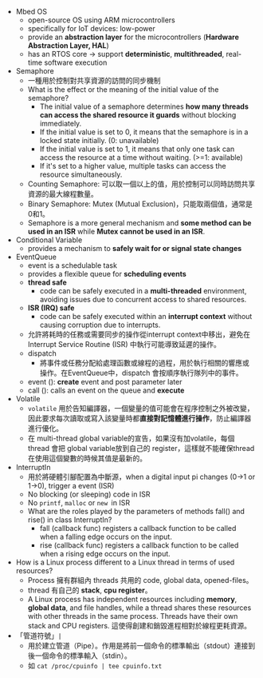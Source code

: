 
* Mbed OS
	* open-source OS using ARM microcontrollers
	* specifically for IoT devices: low-power
	* provide an **abstraction layer** for the microcontrollers (**Hardware Abstraction Layer, HAL**)
	* has an RTOS core → support **deterministic**, **multithreaded**, real-time software execution
* Semaphore
	* 一種用於控制對共享資源的訪問的同步機制
	* What is the effect or the meaning of the initial value of the semaphore?
		* The initial value of a semaphore determines **how many threads can access the shared resource it guards** without blocking immediately. 
		* If the initial value is set to 0, it means that the semaphore is in a locked state initially. (0: unavailable)
		* If the initial value is set to 1, it means that only one task can access the resource at a time without waiting. (>=1: available)
		* If it's set to a higher value, multiple tasks can access the resource simultaneously.
	* Counting Semaphore: 可以取一個以上的值，用於控制可以同時訪問共享資源的最大線程數量。
	* Binary Semaphore: Mutex (Mutual Exclusion)，只能取兩個值，通常是0和1。
	* Semaphore is a more general mechanism and **some method can be used in an ISR** while **Mutex cannot be used in an ISR**.
* Conditional Variable
	* provides a mechanism to **safely wait for or signal state changes**
* EventQueue
	* event is a schedulable task
	* provides a flexible queue for **scheduling events**
	* **thread safe**
		* code can be safely executed in a **multi-threaded** environment, avoiding issues due to concurrent access to shared resources.
	* **ISR (IRQ) safe**
		* code can be safely executed within an **interrupt context** without causing corruption due to interrupts.
	* 允許將耗時的任務或需要同步的操作從interrupt context中移出，避免在Interrupt Service Routine (ISR) 中執行可能導致延遲的操作。
	* dispatch
		* 將事件或任務分配給處理函數或線程的過程，用於執行相關的響應或操作。在EventQueue中，dispatch 會按順序執行隊列中的事件。
	* event (): **create** event and post parameter later
	* call (): calls an event on the queue and **execute**
* Volatile
	* `volatile` 用於告知編譯器，一個變量的值可能會在程序控制之外被改變，因此要求每次讀取或寫入該變量時都**直接對記憶體進行操作**，防止編譯器進行優化。
	* 在 multi-thread global variable的宣告，如果沒有加volatile，每個 thread 會把 global variable放到自己的 register，這樣就不能確保thread在使用這個變數的時候其值是最新的。
* InterruptIn
	* 用於將硬體引腳配置為中斷源，when a digital input pi changes (0→1 or 1→0), trigger a event (ISR)
	* No blocking (or sleeping) code in ISR
	* No `printf`, `malloc` or `new `in ISR
	* What are the roles played by the parameters of methods fall() and rise() in class InterruptIn?
		* fall (callback func) registers a callback function to be called when a falling edge occurs on the input.
		* rise (callback func) registers a callback function to be called when a rising edge occurs on the input.
* How is a Linux process different to a Linux thread in terms of used resources?
	* Process 擁有群組內 threads 共用的 code, global data, opened-files。
	* thread 有自己的 **stack**, **cpu register**。
	* A Linux process has independent resources including **memory**, **global data**, and file handles, while a thread shares these resources with other threads in the same process. Threads have their own stack and CPU registers. 這使得創建和銷毀進程相對於線程更耗資源。
* 「管道符號」`|` 
	* 用於建立管道（Pipe）。作用是將前一個命令的標準輸出（stdout）連接到後一個命令的標準輸入（stdin）。
	* 如 `cat /proc/cpuinfo | tee cpuinfo.txt`